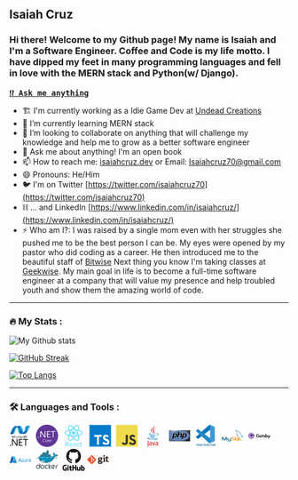 ## Isaiah Cruz

### Hi there! Welcome to my Github page! My name is Isaiah and I'm a Software Engineer. Coffee and Code is my life motto. I have dipped my feet in many programming languages and fell in love with the MERN stack and Python(w/ Django).

<kbd><strong>[⁉️ Ask me anything](https://github.com/isaiahcruz70/isaiahcruz70/issues/new?assignees=isaiahcruz70&labels=ama&template=ama.md&title=%5BAMA%5D)</strong></kbd>

- 🏗️ I'm currently working as a Idie Game Dev at [Undead Creations](https://undeadcreations.com)
- 🌱 I’m currently learning MERN stack
- 👯 I’m looking to collaborate on anything that will challenge my knowledge and help me to grow as a better software engineer
- 💬 Ask me about anything! I'm an open book
- 📫 How to reach me: [isaiahcruz.dev](https://isaiahcruz70.github.io/my-portfolio/) or Email: Isaiahcruz70@gmail.com
- 😄 Pronouns: He/Him
- 🐦 I'm on Twitter [https://twitter.com/isaiahcruz70](https://twitter.com/isaiahcruz70)
- ⛓️ ... and LinkedIn [https://www.linkedin.com/in/isaiahcruz/](https://www.linkedin.com/in/isaiahcruz/)
- ⚡ Who am I?: I was raised by a single mom even with her struggles she pushed me to be the best person I can be. My eyes were opened by my pastor who did coding as a career. He then introduced me to the beautiful staff of [Bitwise](https://bitwiseindustries.com/) Next thing you know I'm taking classes at [Geekwise](https://bitwiseindustries.com/services/workforce-training/classes/). My main goal in life is to become a full-time software engineer at a company that will value my presence and help troubled youth and show them the amazing world of code.

---

### :fire: My Stats :

![My Github stats](https://github-readme-stats.vercel.app/api?username=isaiahcruz70&show_icons=true&theme=synthwave)

[![GitHub Streak](http://github-readme-streak-stats.herokuapp.com?user=isaiahcruz70&theme=dark&background=000000)](https://git.io/streak-stats)

[![Top Langs](https://github-readme-stats.vercel.app/api/top-langs/?username=isaiahcruz70&layout=compact&theme=vision-friendly-dark)](https://github.com/anuraghazra/github-readme-stats)

---

### :hammer_and_wrench: Languages and Tools :

<div>
  <img src="https://github.com/devicons/devicon/blob/master/icons/dot-net/dot-net-original-wordmark.svg" title="DotNet" alt="DotNet" width="40" height="40"/>&nbsp;
  <img src="https://github.com/devicons/devicon/blob/master/icons/dotnetcore/dotnetcore-original.svg" title="dotnet-core" alt="dotnet-core" width="40" height="40"/>&nbsp;
  <img src="https://github.com/devicons/devicon/blob/master/icons/react/react-original-wordmark.svg" title="React" alt="React" width="40" height="40"/>&nbsp;
  <img src="https://github.com/devicons/devicon/blob/master/icons/typescript/typescript-original.svg" title="Typescript" alt="Typescript" width="40" height="40"/>&nbsp;
  <img src="https://github.com/devicons/devicon/blob/master/icons/javascript/javascript-original.svg" title="Javascript" alt="Javascript" width="40" height="40"/>&nbsp;
  <img src="https://github.com/devicons/devicon/blob/master/icons/java/java-original-wordmark.svg" title="Java" alt="Java" width="40" height="40"/>&nbsp;
  <img src="https://github.com/devicons/devicon/blob/master/icons/php/php-original.svg" title="PHP" alt="PHP" width="40" height="40"/>&nbsp;
  <img src="https://github.com/devicons/devicon/blob/master/icons/vscode/vscode-original-wordmark.svg" title="VS Code" alt="VS Code" width="40" height="40"/>&nbsp;
  <img src="https://github.com/devicons/devicon/blob/master/icons/mysql/mysql-original-wordmark.svg" title="Mysql" alt="Mysql" width="40" height="40"/>&nbsp;
  <img src="https://github.com/devicons/devicon/blob/master/icons/gatsby/gatsby-original-wordmark.svg" title="Gatsby" alt="Gatsby" width="40" height="40"/>&nbsp;
  <img src="https://github.com/devicons/devicon/blob/master/icons/azure/azure-original-wordmark.svg" title="Azure" alt="Azure" width="40" height="40"/>&nbsp;
  <img src="https://github.com/devicons/devicon/blob/master/icons/docker/docker-original-wordmark.svg" title="Docker" alt="Docker" width="40" height="40"/>&nbsp;
  <img src="https://github.com/devicons/devicon/blob/master/icons/github/github-original-wordmark.svg" title="GitHub" **alt="GitHub" width="40" height="40"/>
  <img src="https://github.com/devicons/devicon/blob/master/icons/git/git-original-wordmark.svg" title="Git" **alt="Git" width="40" height="40"/>
</div>
